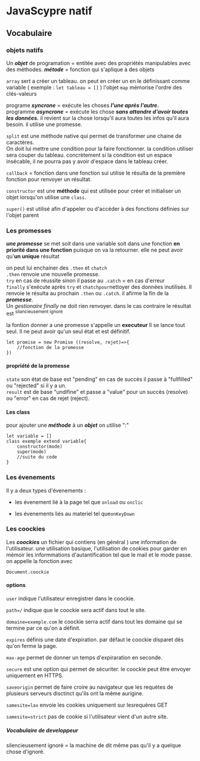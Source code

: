 
<h1> JavaScypre natif</h1>

<h2> Vocabulaire</h2>

<h3>objets natifs</h3>


Un ***objet*** de programation = entitée avec des propriétés manipulables avec des méthodes.
***métode*** = fonction qui s'aplique à des objets


`array` sert a créer un tableau. on peut en créer un en le définissant comme variable ( exemple : `let tableau = []` )
l'objet `map` mémorise l'ordre des clés-valeurs 


programe ***syncrone*** = exécute les choses ***l'une après l'autre*.**<br>
programme ***asyncrone*** = exécute les chose ***sans attandre d'avoir toutes les données.*** il revient sur la chose lorsqu'il aura toutes les infos 
qu'il aura besoin. il utilise une promesse.

`split` est une méthode native qui permet de transformer une chaine de caractères.<br>
On doit lui mettre une condition pour la faire fonctionner. la condition utiliser sera couper du tableau. concrètement si la condition est un espace insécable, il ne pourra pas y avoir d'espace dans le tableau créer.

`callback` = fonction dans une fonction sui utilise le résulta de la première fonction pour renvoyer un résultat.

`constructor`  est une **méthode** qui est utilisée pour créer et initialiser un objet lorsqu'on utilise une `class`.

`super()` est utilisé afin d'appeler ou d'accéder à des fonctions définies sur l'objet parent

<h3>Les promesses</h3>


***une promesse***  se met soit dans une variable soit dans une fonction **en priorité dans une fonction** puisque on va la retourner. elle ne peut avoir qu'**un unique** résultat

on peut lui enchainer des `.then` et `chatch`<br>
`.then` renvoie une nouvelle promesse.<br>
`try` en cas de réussite sinon  il passe au `.catch` = en cas d'erreur<br>
`finally` s'exécute après `try` et `chatchpour`nettoyer des données inutilisés. Il renvoie le résulta au prochain `.then` ou `.catch`. il afirme la fin de la ***promesse***.<br>
Un *gestionaire finally* ne doit rien renvoyer. dans  le cas contraire le résultat est <sup>silancieusement ignoré</sup>

la fontion donner a une promesse s'appelle un **executeur** Il se lance tout seul. Il ne peut avoir qu'un seul état et est définitif.
	
	let promise = new Promise ((resolve, rejet)=>{
		//fonction de la promesse
	})


<h4> propriété de la promesse</h4>


 `state` son état de base est "pending" en cas de succès il passe à "fullfilled" ou "rejected" si il y a un.<br>
`result` est de base "undifine" et passe a "value" pour un succès (resolve) ou "error" en cas de rejet (reject).


<h4> Les class</h4>

pour ajouter une ***méthode*** à un ***objet*** on utilise ":"

	let variable = []
	class exemple extend variable{
		constructor(mode)
		super(mode)
		//suite du code
	}


<h3>Les évenements</h3>

Il y a deux types d'évenements :
- les évenement lié à la page tel que `onload` ou `onclic`

- les évenements liés au materiel tel que`onKeyDown`


<h3>Les coockies</h3>

Les ***coockies***  un fichier qui contiens (en général ) une information de l'utilisateur. une utilisation basique, l'utilisation de cookies pour garder en mémoir les informmations d'autantification tel que le mail et le mode passe. on appelle la fonction avec 

	Document.coockie

<h4>options</h4>

`user` indique l'utilisateur enregistrer dans le coockie.

`path=/` indique que le coockie sera actif dans tout le site.

`domaine=exemple.com` le coockie serra actif dans tout les domaine qui se termine par ce qu'on a définit.

`expires` définis une date d'expiration. par défaut le coockie disparet dès qu'on ferme la page.

`max-age` permet de donner un temps d'expiraration en seconde.

`secure` est une option qui permet de sécuriter. le coockie peut être envoyer uniquement en HTTPS.

`saveorigin` permet de faire croire au navigateur que les requètes de plusieurs serveurs disctinct qu'ils ont la même aurigine.

`samesite=lax` envoie les cookies uniquement sur lesrequères GET

`samesite=strict` pas de cookie si l'utilisateur vient d'un autre site.

<h5>Vocabulaire de developpeur</h5>

 silencieusement ignoré = la machine de dit même pas qu'il y a quelque chose d'ignoré.